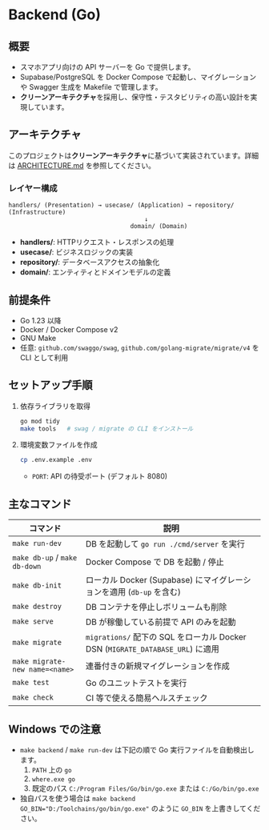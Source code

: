 ﻿# Backend (Go)

## 概要

- スマホアプリ向けの API サーバーを Go で提供します。
- Supabase/PostgreSQL を Docker Compose で起動し、マイグレーションや Swagger 生成を Makefile で管理します。
- **クリーンアーキテクチャ**を採用し、保守性・テスタビリティの高い設計を実現しています。

## アーキテクチャ

このプロジェクトは**クリーンアーキテクチャ**に基づいて実装されています。詳細は [ARCHITECTURE.md](./ARCHITECTURE.md) を参照してください。

### レイヤー構成

```
handlers/ (Presentation) → usecase/ (Application) → repository/ (Infrastructure)
                                      ↓
                                  domain/ (Domain)
```

- **handlers/**: HTTPリクエスト・レスポンスの処理
- **usecase/**: ビジネスロジックの実装
- **repository/**: データベースアクセスの抽象化
- **domain/**: エンティティとドメインモデルの定義

## 前提条件

- Go 1.23 以降
- Docker / Docker Compose v2
- GNU Make
- 任意: `github.com/swaggo/swag`, `github.com/golang-migrate/migrate/v4` を CLI として利用

## セットアップ手順

1. 依存ライブラリを取得

   ```bash
   go mod tidy
   make tools   # swag / migrate の CLI をインストール
   ```

2. 環境変数ファイルを作成

   ```bash
   cp .env.example .env
   ```

   - `PORT`: API の待受ポート (デフォルト 8080)

## 主なコマンド

| コマンド                       | 説明                                                                           |
| ------------------------------ | ------------------------------------------------------------------------------ |
| `make run-dev`                 | DB を起動して `go run ./cmd/server` を実行                                     |
| `make db-up` / `make db-down`  | Docker Compose で DB を起動 / 停止                                             |
| `make db-init`                 | ローカル Docker (Supabase) にマイグレーションを適用 (`db-up` を含む)           |
| `make destroy`                 | DB コンテナを停止しボリュームも削除                                            |
| `make serve`                   | DB が稼働している前提で API のみを起動                                         |
| `make migrate`                 | `migrations/` 配下の SQL をローカル Docker DSN (`MIGRATE_DATABASE_URL`) に適用 |
| `make migrate-new name=<name>` | 連番付きの新規マイグレーションを作成                                           |
| `make test`                    | Go のユニットテストを実行                                                      |
| `make check`                   | CI 等で使える簡易ヘルスチェック                                                |

## Windows での注意

- `make backend` / `make run-dev` は下記の順で Go 実行ファイルを自動検出します。
  1. `PATH` 上の `go`
  2. `where.exe go`
  3. 既定のパス `C:/Program Files/Go/bin/go.exe` または `C:/Go/bin/go.exe`
- 独自パスを使う場合は `make backend GO_BIN="D:/Toolchains/go/bin/go.exe"` のように `GO_BIN` を上書きしてください。
